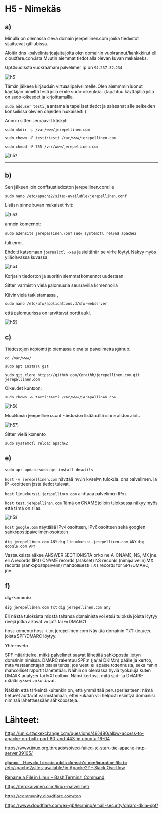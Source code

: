 # H5 - Nimekäs

## a)

Minulla on  olemassa oleva domain jerepellinen.com jonka tiedostot sijaitsevat githubissa.



Aloitin dns -palvelintarjoajalta jolta olen domainin vuokrannut/hankkkinut eli cloudfare.com:ista Muutin aiemmat tiedot alla olevan kuvan mukaiseksi. 

UpCloudissta vuokraamani palvelimen ip on `94.237.32.234`

![h51](https://github.com/Gerathh/linukka1/blob/main/h51.png)




Tämän jälkeen kirjauduin virtuaalipalvelimelle. Olen aiemmmin luonut käyttäjän nimeltä testi jolla ei ole sudo-oikeuksia. (tapahtuu käyttäjällä jolla on sudo-oikeudet ja kirjoittamallla

 `sudo adduser testi` ja antamalla tapelliset tiedot ja salasanat sille selkeiden konsoilissa olevien ohjeiden mukaisesti.)

Annoin sitten seuraavat käskyt:

`sudo mkdir -p /var/www/jerepellinen.com`

`sudo chown -R testi:testi /var/www/jerepellinen.com`

`sudo chmod -R 755 /var/www/jerepellinen.com`



![h52](https://github.com/Gerathh/linukka1/blob/main/h52.png)



------

## b)



Sen jälkeen loin conffaustiedoston jerepellinen.com:lle

`sudo nano /etc/apache2/sites-available/jerepellinen.conf`



Lisäsin sinne kuvan mukaiset rivit:

![h53](https://github.com/Gerathh/linukka1/blob/main/h53.png)

annoin komennot:

`sudo a2ensite jerepellinen.conf`
`sudo systemctl reload apache2`

tuli error.

Ehdotti katsomaan `journalctl -xeu` ja sieltähän se virhe löytyi. Näkyy myös ylläolevassa kuvassa.

![h54](https://github.com/Gerathh/linukka1/blob/main/h54.png)

Korjasin tiedoston ja suoritin aiemmat komennot uudestaan.



Sitten varmistin vielä palomuuria seuraavilla komennoilla

Kävin vielä tarkistamassa ,

`sudo nano /etc/ufw/applications.d/ufw-webserver`

että palomuurissa on tarvittavat portit auki.

![h55](https://github.com/Gerathh/linukka1/blob/main/h55.png)





## c)



Tiedostojen kopiointi jo olemassa olevalta palvelimelta (github)



`cd /var/www/`

`sudo apt install git`

`sudo git clone https://github.com/Gerathh/jerepellinen.com.git jerepellinen.com`

Oikeudet kuntoon:

`sudo chown -R testi:testi /var/www/jerepellinen.com`

![h56](https://github.com/Gerathh/linukka1/blob/main/h56.png)

Muokkasin jerepellinen.conf -tiedostoa lisäämällä sinne alidomainit.

![h57](https://github.com/Gerathh/linukka1/blob/main/h57.png))

Sitten vielä komento

`sudo systemctl reload apache2`

## e)



`sudo apt update`
`sudo apt install dnsutils`

`host -v jerepellinen.com` näyttää hyvin kyselyn tuloksia. dns palvelimen. ja IP -osoitteen josta tiedot tulevat.

`host linuxkurssi.jerepellinen.com` andtaaa palvelimen IP:n.

`host test.jerepellinen.com` Tämä on CNAME jolloin tuloksessa näkyy myös että tämä on alias.

![h58](https://github.com/Gerathh/linukka1/blob/main/h58.png)



`host google.com` näyttäää IPv4 osoitteen, IPv6 osoitteen sekä googlen sähköpostipalvelimen osoitteen



`dig jerepellinen.com ANY`
`dig linuxkurssi.jerepellinen.com ANY`
`dig google.com ANY`

Vastauksista näkee ANSWER SECTIONISTA onko ne A, CNAME, NS, MX jne.  
eli
A records (IP:t)
CNAME records (aliakset)
NS records (nimipalvelin)
MX records (sähköpostipalvelin)
mahdollisesti TXT records for SPF/DMARC, jne.


## f)

dig-komento

`dig jerepellinen.com txt`
`dig jerepellinen.com any`


Eli näistä tuloksista miostä tahansa domainista voi etsiä tuloksia joista löytyy rivejä jotka alkavat v=spf1 tai v=DMARC1

host-komento
host -t txt jerepellinen.com
Näyttää domainin TXT-tietueet, joista SPF/DMARC löytyy.



Yhteenveto

SPF määrittelee, mitkä palvelimet saavat lähettää sähköpostia tietyn domainin nimissä.
DMARC rakentuu SPF:n (ja/tai DKIM:n) päälle ja kertoo, mitä vastaanottajan pitäisi tehdä, jos viesti ei läpäise todennusta, sekä mihin mahdolliset raportit lähetetään.
Näihin on olemassa hyviä työkaluja kuten DMARK analyzer tai MXToolbox. Nämä kertovat mitä spd- ja DMARK-määäritykset tarkoittavat. 

Näkisin että tärkeintä kuitenkin on, että ymmärtää perusperiaatteen: nämä tietueet auttavat varmistamaan, ettei kukaan voi helposti esiintyä domainisi nimissä lähettäessään sähköposteja.












# Lähteet:


https://unix.stackexchange.com/questions/460480/allow-access-to-apache-on-both-port-80-and-443-in-ubuntu-16-04

https://www.linux.org/threads/solved-failed-to-start-the-apache-http-server.39105/

[django - How do I create add a domain's configuration file to /etc/apache2/sites-available/ in Apache2? - Stack Overflow](https://stackoverflow.com/questions/63527186/how-do-i-create-add-a-domains-configuration-file-to-etc-apache2-sites-availabl)

[Rename a File in Linux – Bash Terminal Command](https://www.freecodecamp.org/news/rename-file-linux-bash-command/)  

https://terokarvinen.com/linux-palvelimet/  

https://community.cloudflare.com/top

https://www.cloudflare.com/en-gb/learning/email-security/dmarc-dkim-spf/
